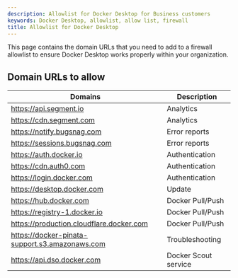 ```yaml
---
description: Allowlist for Docker Desktop for Business customers
keywords: Docker Desktop, allowlist, allow list, firewall
title: Allowlist for Docker Desktop
---
```


This page contains the domain URLs that you need to add to a firewall allowlist to ensure Docker Desktop works properly within your organization.

## Domain URLs to allow

| Domains | Description |
|---------|-------------|
|https://api.segment.io| Analytics |
|https://cdn.segment.com| Analytics |
|https://notify.bugsnag.com| Error reports |
|https://sessions.bugsnag.com| Error reports |
|https://auth.docker.io| Authentication |
|https://cdn.auth0.com| Authentication |
|https://login.docker.com| Authentication |
|https://desktop.docker.com| Update |
|https://hub.docker.com| Docker Pull/Push |
|https://registry-1.docker.io| Docker Pull/Push |
|https://production.cloudflare.docker.com| Docker Pull/Push |
|https://docker-pinata-support.s3.amazonaws.com| Troubleshooting |
|https://api.dso.docker.com| Docker Scout service |
